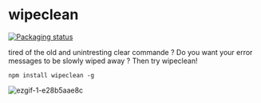 # wipeclean

[![Packaging status](https://repology.org/badge/tiny-repos/wipeclean.svg)](https://repology.org/project/wipeclean/versions)

tired of the old and unintresting clear commande ? 
Do you want your error messages to be slowly wiped away ?
Then try wipeclean!

`npm install wipeclean -g` 

![ezgif-1-e28b5aae8c](https://user-images.githubusercontent.com/60259431/155228227-a429c2ae-a003-41d0-b8de-a6fa8b7413c7.gif)
